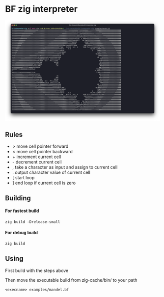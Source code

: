 # BF zig interpreter

![example](example.png)

## Rules
- \> move cell pointer forward
- < move cell pointer backward
- \+ increment current cell
- \- decrement current cell
- , take a character as input and assign to current cell
- . output character value of current cell
- [ start loop
- ] end loop if current cell is zero

## Building

#### For fastest build

```shell
zig build -Drelease-small
```

#### For debug build

```shell
zig build
```

## Using

First build with the steps above

Then move the executable build from zig-cache/bin/ to your path

```
<execname> examples/mandel.bf
```
